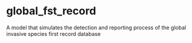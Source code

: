 # global_fst_record
A model that simulates the detection and reporting process of the global invasive species first record database
